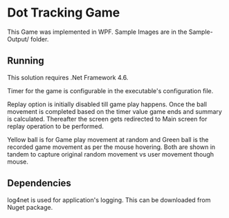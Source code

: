 Dot Tracking Game
=================

This Game was implemented in WPF. Sample Images are in the Sample-Output/ folder.

Running
-------

This solution requires .Net Framework 4.6.

Timer for the game is configurable in the executable's configuration file.

Replay option is initially disabled till game play happens. Once the ball movement is completed based on
the timer value game ends and summary is calculated. Thereafter the screen gets redirected to Main
screen for replay operation to be performed.

Yellow ball is for Game play movement at random and Green ball is the recorded game movement
as per the mouse hovering. Both are shown in tandem to capture 
original random movement vs user movement though mouse.

Dependencies
-------------

log4net is used for application's logging. This can be downloaded from Nuget package.
